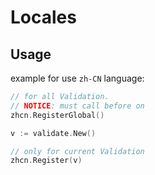 # Locales

## Usage

example for use `zh-CN` language:

```go
// for all Validation.
// NOTICE: must call before on 
zhcn.RegisterGlobal()

v := validate.New()

// only for current Validation
zhcn.Register(v)
```
